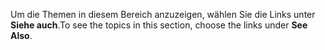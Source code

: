 <span data-ttu-id="88c90-101">Um die Themen in diesem Bereich anzuzeigen, wählen Sie die Links unter **Siehe auch**.</span><span class="sxs-lookup"><span data-stu-id="88c90-101">To see the topics in this section, choose the links under **See Also**.</span></span>
